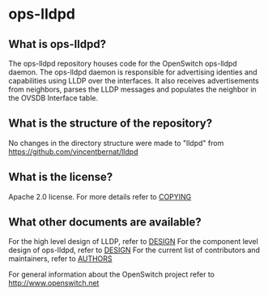 ops-lldpd
===========

What is ops-lldpd?
--------------------
The ops-lldpd repository houses code for the OpenSwitch ops-lldpd daemon. The ops-lldpd daemon is responsible for advertising identies and capabilities using LLDP over the interfaces. It also receives advertisements from neighbors, parses the LLDP messages and populates the neighbor in the OVSDB Interface table.

What is the structure of the repository?
----------------------------------------
No changes in the directory structure were made to "lldpd" from https://github.com/vincentbernat/lldpd

What is the license?
--------------------
Apache 2.0 license. For more details refer to [COPYING](https://git.openswitch.net/cgit/openswitch/ops-lldpd/tree/ops/docs/COPYING)

What other documents are available?
-----------------------------------
For the high level design of LLDP, refer to [DESIGN](http://openswitch.net/documents/user/lldp_design)
For the component level design of ops-lldpd, refer to [DESIGN](https://git.openswitch.net/cgit/openswitch/ops-lldpd/tree/ops/docs/DESIGN)
For the current list of contributors and maintainers, refer to [AUTHORS](https://git.openswitch.net/cgit/openswitch/ops-lldpd/tree/ops/docs/AUTHORS)

For general information about the OpenSwitch project refer to http://www.openswitch.net
